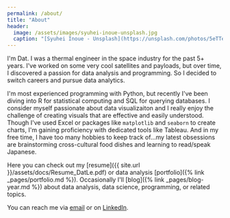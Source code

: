 ```yaml
---
permalink: /about/
title: "About"
header:
  image: /assets/images/syuhei-inoue-unsplash.jpg
  caption: "[Syuhei Inoue - Unsplash](https://unsplash.com/photos/5eTTeTKUCkE)"
---
```


I'm Dat.
I was a thermal engineer in the space industry for the past 5+ years.
I've worked on some very cool satellites and payloads, but over time, I discovered a passion for data analysis and programming.
So I decided to switch careers and pursue data analytics.

I'm most experienced programming with Python, but recently I've been diving into R for statistical computing and SQL for querying databases.
I consider myself passionate about data visualizaiton and I really enjoy the challenge of creating visuals that are effective and easily understood.
Though I've used Excel or packages like `matplotlib` and `seaborn` to create charts, I'm gaining proficiency with dedicated tools like Tableau.
And in my free time, I have too many hobbies to keep track of...my latest obsessions are brainstorming cross-cultural food dishes and learning to read/speak Japanese.

Here you can check out my [resume]({{ site.url }}/assets/docs/Resume_DatLe.pdf) or data analysis [portfolio]({% link _pages/portfolio.md %}). 
Occasionally I'll [blog]({% link _pages/blog-year.md %}) about data analysis, data science, programming, or related topics.

You can reach me via [email](mailto:dat.t.le@outlook.com) or on [LinkedIn](https://www.linkedin.com/in/dattle).

